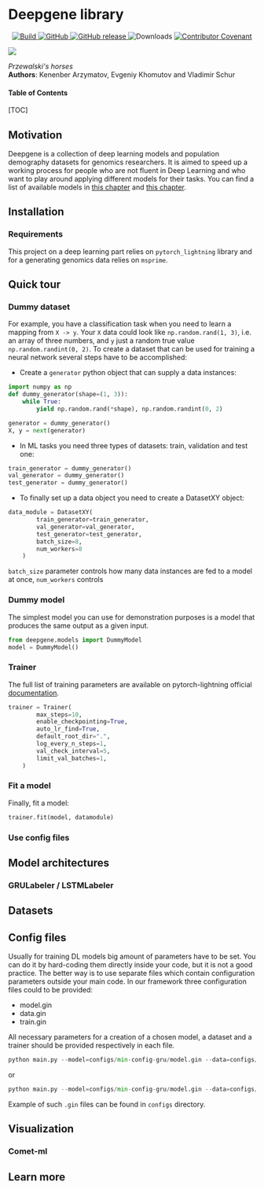 # Deepgene library

<p align="center">
    <a href="https://circleci.com/gh/Genomics-HSE/deepgene">
        <img alt="Build" src="https://img.shields.io/circleci/build/github/Genomics-HSE/deepgene">
    </a>
    <a href="https://github.com/Genomics-HSE/deepgene/blob/main/LICENSE">
        <img alt="GitHub" src="https://img.shields.io/github/license/Genomics-HSE/deepgene.svg?color=blue">
    </a>
    <a href="https://github.com/Genomics-HSE/deepgene/releases">
        <img alt="GitHub release" src="https://img.shields.io/github/release/Genomics-HSE/deepgene.svg">
    </a>
    <a>
        <img alt="Downloads" src="https://static.pepy.tech/personalized-badge/deepgene?     period=total&units=international_system&left_color=black&right_color=orange&left_text=Downloads">
    </a>
    <a href="https://github.com/huggingface/transformers/blob/main/CODE_OF_CONDUCT.md">
        <img alt="Contributor Covenant" src="https://img.shields.io/badge/Contributor%20Covenant-v2.0%20adopted-ff69b4.svg">
    </a>
</p>
                                         
![](https://raw.githubusercontent.com/Genomics-HSE/deepgene/master/przhevalsky_horse.jpg) 

_Przewalski's horses_                                         
**Authors**: Kenenber Arzymatov, Evgeniy Khomutov and Vladimir Schur
<!---->
#### Table of Contents

[TOC]
## Motivation 

Deepgene is a collection of deep learning models and population demography datasets for genomics researchers. It is aimed to speed up a working process for 
people who are not fluent in Deep Learning and who want to play around applying different models for their tasks. You can
find a list of available models in [this chapter](https://github.com/Genomics-HSE/deepgene#model-architectures) and
[this chapter](https://github.com/Genomics-HSE/deepgene#datasets). 

## Installation
### Requirements
This project on a deep learning part relies on `pytorch_lightning` library and for a generating genomics data relies on 
`msprime`. 

## Quick tour
### Dummy dataset 

For example, you have a classification task when you need to learn a mapping from `X -> y`.
Your `X` data could look like `np.random.rand(1, 3)`, i.e. an array of three numbers, and
`y` just a random true value `np.random.randint(0, 2)`. To create a dataset that can be used
for training a neural network several steps have to be accomplished:

- Create a `generator` python object that can supply a data instances:
```python
import numpy as np
def dummy_generator(shape=(1, 3)):
    while True:
        yield np.random.rand(*shape), np.random.randint(0, 2)

generator = dummy_generator()
X, y = next(generator)
```

- In ML tasks you need three types of datasets: train, validation and test one:
```python
train_generator = dummy_generator()
val_generator = dummy_generator()
test_generator = dummy_generator()
```

- To finally set up a data object you need to create a DatasetXY object: 
```python
data_module = DatasetXY(
        train_generator=train_generator,
        val_generator=val_generator,
        test_generator=test_generator,
        batch_size=8,
        num_workers=8
    )
```

`batch_size` parameter controls how many data instances are fed to a model at once, `num_workers` controls 


### Dummy model 

The simplest model you can use for demonstration purposes is a model that produces the same output as a given input. 
```python 
from deepgene.models import DummyModel
model = DummyModel()
```

### Trainer

The full list of training parameters are available on pytorch-lightning official [documentation](https://pytorch-lightning.readthedocs.io/en/stable/common/trainer.html#trainer-class-api). 

```python
trainer = Trainer(
        max_steps=10,
        enable_checkpointing=True,
        auto_lr_find=True,
        default_root_dir=".",
        log_every_n_steps=1,
        val_check_interval=5,
        limit_val_batches=1,
    )
```

### Fit a model 

Finally, fit a model: 

```python
trainer.fit(model, datamodule)
```

### Use config files

## Model architectures

### GRULabeler / LSTMLabeler

## Datasets




## Config files 

Usually for training DL models big amount of parameters have to be set. You can do it by hard-coding them directly inside
your code, but it is not a good practice. The better way is to use separate files which contain 
configuration parameters outside your main code.  In our framework three configuration files could to be provided: 
<ul>
  <li> model.gin </li>
  <li> data.gin </li>
  <li> train.gin </li>
</ul>

All necessary parameters for a creation of a chosen model, a dataset and a trainer should be provided respectively in each file. 

```python
python main.py --model=configs/min-config-gru/model.gin --data=configs/min-config-gru/data.gin --train=configs/min-config-gru/train.gin fit
```
or 
```python
python main.py --model=configs/min-config-gru/model.gin --data=configs/min-config-gru/data.gin --train=configs/min-config-gru/train.gin test
```

Example of such `.gin` files can be found in `configs` directory.

## Visualization  

### Comet-ml 


## Learn more
